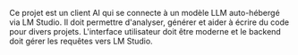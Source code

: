 <!-- Use this file to provide workspace-specific custom instructions to Copilot. For more details, visit https://code.visualstudio.com/docs/copilot/copilot-customization#_use-a-githubcopilotinstructionsmd-file -->

Ce projet est un client AI qui se connecte à un modèle LLM auto-hébergé via LM Studio. Il doit permettre d'analyser, générer et aider à écrire du code pour divers projets. L'interface utilisateur doit être moderne et le backend doit gérer les requêtes vers LM Studio.
